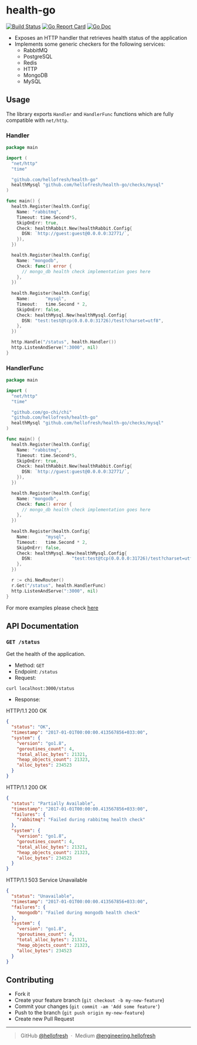# health-go
[![Build Status](https://travis-ci.com/hellofresh/health-go.svg?branch=master)](https://travis-ci.com/hellofresh/health-go)
[![Go Report Card](https://goreportcard.com/badge/github.com/hellofresh/health-go)](https://goreportcard.com/report/github.com/hellofresh/health-go)
[![Go Doc](https://godoc.org/github.com/hellofresh/health-go?status.svg)](https://godoc.org/github.com/hellofresh/health-go)

* Exposes an HTTP handler that retrieves health status of the application
* Implements some generic checkers for the following services:
  * RabbitMQ
  * PostgreSQL
  * Redis
  * HTTP
  * MongoDB
  * MySQL

## Usage

The library exports `Handler` and `HandlerFunc` functions which are fully compatible with `net/http`.

### Handler

```go
package main

import (
  "net/http"
  "time"

  "github.com/hellofresh/health-go"
  healthMysql "github.com/hellofresh/health-go/checks/mysql"
)

func main() {
  health.Register(health.Config{
    Name: "rabbitmq",
    Timeout: time.Second*5,
    SkipOnErr: true,
    Check: healthRabbit.New(healthRabbit.Config{
      DSN: `http://guest:guest@0.0.0.0:32771/`,
    }),
  })

  health.Register(health.Config{
    Name: "mongodb",
    Check: func() error {
      // mongo_db health check implementation goes here
    },
  })
  
  health.Register(health.Config{
    Name:      "mysql",
    Timeout:   time.Second * 2,
    SkipOnErr: false,
    Check: healthMysql.New(healthMysql.Config{
      DSN: "test:test@tcp(0.0.0.0:31726)/test?charset=utf8",
    },
  })

  http.Handle("/status", health.Handler())
  http.ListenAndServe(":3000", nil)
}
```

### HandlerFunc
```go
package main

import (
  "net/http"
  "time"

  "github.com/go-chi/chi"
  "github.com/hellofresh/health-go"
  healthMysql "github.com/hellofresh/health-go/checks/mysql"
)

func main() {
  health.Register(health.Config{
    Name: "rabbitmq",
    Timeout: time.Second*5,
    SkipOnErr: true,
    Check: healthRabbit.New(healthRabbit.Config{
      DSN: `http://guest:guest@0.0.0.0:32771/`,
    }),
  })

  health.Register(health.Config{
    Name: "mongodb",
    Check: func() error {
      // mongo_db health check implementation goes here
    },
  })
  
  health.Register(health.Config{
    Name:      "mysql",
    Timeout:   time.Second * 2,
    SkipOnErr: false,
    Check: healthMysql.New(healthMysql.Config{
      DSN:               "test:test@tcp(0.0.0.0:31726)/test?charset=utf8",
    },
  })

  r := chi.NewRouter()
  r.Get("/status", health.HandlerFunc)
  http.ListenAndServe(":3000", nil)
}
```

For more examples please check [here](https://github.com/hellofresh/health-go/blob/master/_examples/server.go)
## API Documentation

### `GET /status`

Get the health of the application.
- Method: `GET`
- Endpoint: `/status`
- Request:
```
curl localhost:3000/status
```
- Response:

HTTP/1.1 200 OK
```json
{
  "status": "OK",
  "timestamp": "2017-01-01T00:00:00.413567856+033:00",
  "system": {
    "version": "go1.8",
    "goroutines_count": 4,
    "total_alloc_bytes": 21321,
    "heap_objects_count": 21323,
    "alloc_bytes": 234523
  }
}
```

HTTP/1.1 200 OK
```json
{
  "status": "Partially Available",
  "timestamp": "2017-01-01T00:00:00.413567856+033:00",
  "failures": {
    "rabbitmq": "Failed during rabbitmq health check"
  },
  "system": {
    "version": "go1.8",
    "goroutines_count": 4,
    "total_alloc_bytes": 21321,
    "heap_objects_count": 21323,
    "alloc_bytes": 234523
  }
}
```

HTTP/1.1 503 Service Unavailable
```json
{
  "status": "Unavailable",
  "timestamp": "2017-01-01T00:00:00.413567856+033:00",
  "failures": {
    "mongodb": "Failed during mongodb health check"
  },
  "system": {
    "version": "go1.8",
    "goroutines_count": 4,
    "total_alloc_bytes": 21321,
    "heap_objects_count": 21323,
    "alloc_bytes": 234523
  }
}
```

## Contributing
- Fork it
- Create your feature branch (`git checkout -b my-new-feature`)
- Commit your changes (`git commit -am 'Add some feature'`)
- Push to the branch (`git push origin my-new-feature`)
- Create new Pull Request

---
> GitHub [@hellofresh](https://github.com/hellofresh) &nbsp;&middot;&nbsp;
> Medium [@engineering.hellofresh](https://engineering.hellofresh.com)
